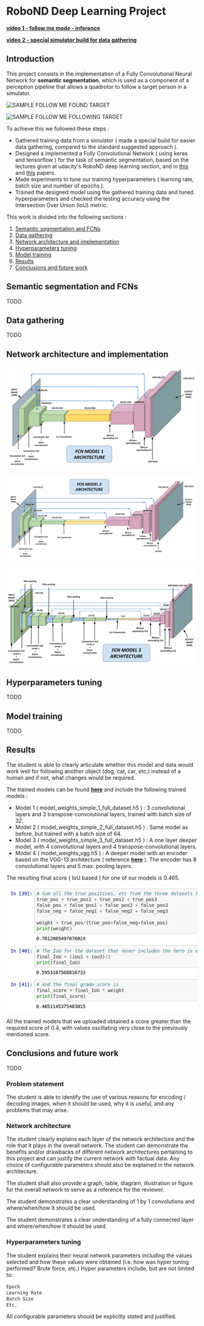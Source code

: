 # RoboND Deep Learning Project

[//]: # (Image References)

[img_fcn_architecture_1]: imgs/img_fcn_model_1_simple.png
[img_fcn_architecture_2]: imgs/img_fcn_model_2_deeper.png
[img_fcn_architecture_3]: imgs/img_fcn_model_3_vgg.png

[img_IoU_results]: imgs/img_IoU_results.png

[gif_follow_me_sample_1]: imgs/gif_follow_me_sample_1.gif
[gif_follow_me_sample_2]: imgs/gif_follow_me_sample_2.gif

[**video 1 - follow me mode - inference**](https://www.youtube.com/watch?v=hCQh8I8g0sg)

[**video 2 - special simulator build for data gathering**](https://www.youtube.com/watch?v=Nq95abB7FiE)

## **Introduction**

This project consists in the implementation of a Fully Convolutional Neural Network for **semantic segmentation**, which is used as a component of a perception pipeline that allows a quadrotor to follow a target person in a simulator.

![SAMPLE FOLLOW ME FOUND TARGET][gif_follow_me_sample_1]

![SAMPLE FOLLOW ME FOLLOWING TARGET][gif_follow_me_sample_2]

To achieve this we followed these steps :

*   Gathered training data from a simulator ( made a special build for easier data gathering, compared to the standard suggested approach ).
*   Designed a implemented a Fully Convolutional Network ( using keras and tensorflow ) for the task of semantic segmentation, based on the lectures given at udacity's RoboND deep learning section, and in [this](https://people.eecs.berkeley.edu/%7Ejonlong/long_shelhamer_fcn.pdf) and [this](https://arxiv.org/pdf/1409.1556.pdf) papers.
*   Made experiments to tune our training hyperparameters ( learning rate, batch size and number of epochs ).
*   Trained the designed model using the gathered training data and tuned hyperparameters and checked the testing accuracy using the Intersection Over Union (IoU) metric.

This work is divided into the following sections :

1.  [Semantic segmentation and FCNs](#semantic_segmentation)
2.  [Data gathering](#data_gathering)
3.  [Network architecture and implementation](#network_architecture)
4.  [Hyperparameters tuning](#hyperparameters_tuning)
5.  [Model training](#model_training)
6.  [Results](#results)
7.  [Conclusions and future work](#conclusions)


## Semantic segmentation and FCNs <a id='semantic_segmentation'></a>

TODO

## Data gathering <a id='data_gathering'></a>

TODO

## Network architecture and implementation <a id='network_architecture'></a>

![SIMPLE ARCHITECTURE 1][img_fcn_architecture_1]

![SIMPLE ARCHITECTURE 2][img_fcn_architecture_2]

![SIMPLE ARCHITECTURE 3][img_fcn_architecture_3]

## Hyperparameters tuning <a id='hyperparameters_tuning'></a>

TODO

## Model training <a id='model_training'></a>

TODO

## Results <a id='results'></a>

<!-- RUBRIC POINT 5 -->
The student is able to clearly articulate whether this model and data would work well for following another object (dog, cat, car, etc.) instead of a human and if not, what changes would be required. 

<!-- RUBRIC POINT 6 DONE -->
The trained models can be found [**here**](https://github.com/wpumacay/RoboND-DeepLearning-Project/tree/master/data/weights) and include the following trained models :

*   Model 1 ( model_weights_simple_1_full_dataset.h5 ) : 3 convolutional layers and 3 transpose-convolutional layers, trained with batch size of 32.
*   Model 2 ( model_weights_simple_2_full_dataset.h5 ) : Same model as before, but trained with a batch size of 64.
*   Model 3 ( model_weights_simple_3_full_dataset.h5 ) : A one layer deeper model, with 4 convolutional layers and 4 transpose-convolutional layers.
*   Model 4 ( model_weights_vgg.h5 ) : A deeper model with an encoder based on the VGG-13 architecture ( reference [**here**](https://arxiv.org/pdf/1409.1556.pdf) ). The encoder has 8 convolutional layers and 5 max. pooling layers.

<!-- RUBRIC POINT 7 DONE -->
The resulting final score ( IoU based ) for one of our models is 0.465.

![RESULT_IOU_0][img_IoU_results]

All the trained models that we uploaded obtained a score greater than the required score of 0.4, with values oscillating very close to the previously mentioned score.

## Conclusions and future work <a id='conclusions'></a>

TODO




















### **Problem statement**

<!-- RUBRIC POINT 4 -->
The student is able to identify the use of various reasons for encoding / decoding images, when it should be used, why it is useful, and any problems that may arise.

### **Network architecture**

<!-- RUBRIC POINT 1 -->
The student clearly explains each layer of the network architecture and the role that it plays in the overall network. The student can demonstrate the benefits and/or drawbacks of different network architectures pertaining to this project and can justify the current network with factual data. Any choice of configurable parameters should also be explained in the network architecture.

The student shall also provide a graph, table, diagram, illustration or figure for the overall network to serve as a reference for the reviewer.

<!-- RUBRIC POINT 3 -->
The student demonstrates a clear understanding of 1 by 1 convolutions and where/when/how it should be used.

The student demonstrates a clear understanding of a fully connected layer and where/when/how it should be used.

### **Hyperparameters tuning**

<!-- RUBRIC POINT 2 -->
The student explains their neural network parameters including the values selected and how these values were obtained (i.e. how was hyper tuning performed? Brute force, etc.) Hyper parameters include, but are not limited to:

    Epoch
    Learning Rate
    Batch Size
    Etc.

All configurable parameters should be explicitly stated and justified. 
